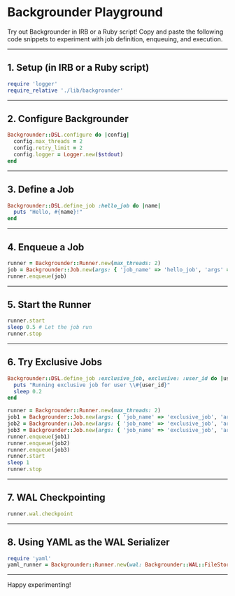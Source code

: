 # Backgrounder Playground

Try out Backgrounder in IRB or a Ruby script! Copy and paste the following code snippets to experiment with job definition, enqueuing, and execution.

---

## 1. Setup (in IRB or a Ruby script)

```ruby
require 'logger'
require_relative './lib/backgrounder'
```

---

## 2. Configure Backgrounder

```ruby
Backgrounder::DSL.configure do |config|
  config.max_threads = 2
  config.retry_limit = 2
  config.logger = Logger.new($stdout)
end
```

---

## 3. Define a Job

```ruby
Backgrounder::DSL.define_job :hello_job do |name|
  puts "Hello, #{name}!"
end
```

---

## 4. Enqueue a Job

```ruby
runner = Backgrounder::Runner.new(max_threads: 2)
job = Backgrounder::Job.new(args: { 'job_name' => 'hello_job', 'args' => ['IRB user'] })
runner.enqueue(job)
```

---

## 5. Start the Runner

```ruby
runner.start
sleep 0.5 # Let the job run
runner.stop
```

---

## 6. Try Exclusive Jobs

```ruby
Backgrounder::DSL.define_job :exclusive_job, exclusive: :user_id do |user_id|
  puts "Running exclusive job for user \\#{user_id}"
  sleep 0.2
end

runner = Backgrounder::Runner.new(max_threads: 2)
job1 = Backgrounder::Job.new(args: { 'job_name' => 'exclusive_job', 'args' => [1], 'user_id' => 1 })
job2 = Backgrounder::Job.new(args: { 'job_name' => 'exclusive_job', 'args' => [1], 'user_id' => 1 })
job3 = Backgrounder::Job.new(args: { 'job_name' => 'exclusive_job', 'args' => [2], 'user_id' => 2 })
runner.enqueue(job1)
runner.enqueue(job2)
runner.enqueue(job3)
runner.start
sleep 1
runner.stop
```

---

## 7. WAL Checkpointing

```ruby
runner.wal.checkpoint
```

---

## 8. Using YAML as the WAL Serializer

```ruby
require 'yaml'
yaml_runner = Backgrounder::Runner.new(wal: Backgrounder::WAL::FileStorage.new('log/jobs.yaml', serializer: YAML))
```

---

Happy experimenting! 
